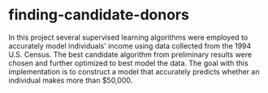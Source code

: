 # finding-candidate-donors
In this project several supervised learning algorithms were employed to accurately model individuals' income using data collected from the 1994 U.S. Census. The best candidate algorithm from preliminary results were chosen and further optimized to best model the data. The goal with this implementation is to construct a model that accurately predicts whether an individual makes more than $50,000.
